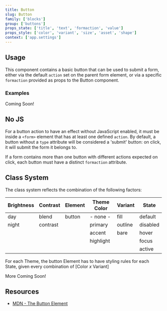 ```yaml
---
title: Button
slug: Button
family: ['blocks']
group: ['buttons']
props_state: ['title', 'text', 'formaction', 'value']
props_style: ['color', 'variant', 'size', 'asset', 'shape']
context: ['app.settings']
---
```


## Usage

This component contains a basic button that can be used to submit a form, either via the default `action` set on the parent form element, or via a specific `formaction` provided as props to the Button component.

### Examples

<p class="feedback emoji:default">Coming Soon!</p>

## No JS

For a button action to have an effect without JavaScript enabled, it must be inside a `<form>` element that has at least one defined `action`. By default, a button without a `type` attribute will be considered a 'submit' button: on click, it will submit the form it belongs to.

If a form contains more than one button with different actions expected on click, each button must have a distinct `formaction` attribute.

## Class System

The class system reflects the combination of the following factors:

| Brightness | Contrast | Element | Theme Color | Variant | State    |
| ---------- | -------- | ------- | ----------- | ------- | -------- |
| day        | blend    | button  | - none -    | fill    | default  |
| night      | contrast |         | primary     | outline | disabled |
|            |          |         | accent      | bare    | hover    |
|            |          |         | highlight   |         | focus    |
|            |          |         |             |         | active   |

For each Theme, the button Element has to have styling rules for each State, given every combination of [Color *x* Variant]

<p class="feedback emoji:default">More Coming Soon!</p>

## Resources

- [MDN - The Button Element](https://developer.mozilla.org/en-US/docs/Web/HTML/Element/button)
